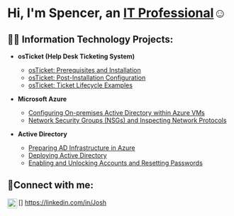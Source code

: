 <h1>Hi, I'm Spencer, an <a href="https://linkedin.com/in/Josh">IT Professional</a>☺</h1>

<h2>👨‍💻 Information Technology Projects:</h2>

- <b>osTicket (Help Desk Ticketing System)</b>
  - [osTicket: Prerequisites and Installation](https://github.com/SpencerSaylor/osticket-prereqs)
  - [osTicket: Post-Installation Configuration](https://github.com/SpencerSaylor/post-install-config)
  - [osTicket: Ticket Lifecycle Examples](https://github.com/SpencerSaylor/ticket-lifecycle)
- <b>Microsoft Azure</b>
  - [Configuring On-premises Active Directory within Azure VMs](https://github.com/SpencerSaylor/configure-ad)
  - [Network Security Groups (NSGs) and Inspecting Network Protocols](https://github.com/SpencerSaylor/azure-network-protocols)

- <b>Active Directory</b>
  - [Preparing AD Infrastructure in Azure](https://github.com/SpencerSaylor/Preparing-AD-Infrastructure-in-Azure/blob/main/README.md)
  - [Deploying Active Directory](https://github.com/SpencerSaylor/Deploying-Active-Directory)
  - [Enabling and Unlocking Accounts and Resetting Passwords](https://github.com/SpencerSaylor/Enabling-and-Unlocking-Accounts-and-Resetting-Passwords)

<h2>🤳Connect with me:</h2>

[<img align="left" alt="Josh | LinkedIn" width="22px" src="https://cdn.jsdelivr.net/npm/simple-icons@v3/icons/linkedin.svg" />]
https://linkedin.com/in/Josh


